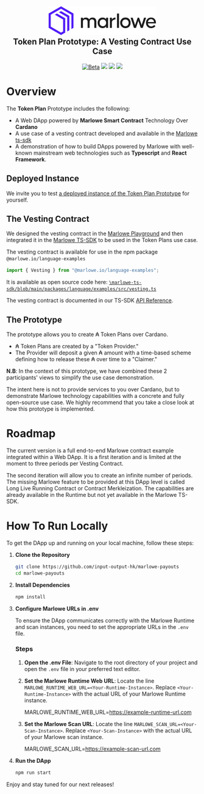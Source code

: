 <h2 align="center">
  <a href="" target="blank_">
    <img src="./doc/image/logo.svg" alt="Logo" height="75">
  </a>
  <br>
  Token Plan Prototype: A Vesting Contract Use Case  
</h2>

<div align="center">
  <a href=""><img src="https://img.shields.io/badge/stability-beta-33bbff.svg" alt="Beta"></a>
  <a href="./LICENSE"><img src="https://img.shields.io/badge/License-Apache_2.0-blue.svg"></a>
  <a href="https://discord.com/invite/cmveaxuzBn"><img src="https://img.shields.io/discord/826816523368005654?label=Chat%20on%20Discord"></a>
  <a href="https://iohk.zendesk.com/hc/en-us/requests/new"><img src="https://img.shields.io/badge/Support-orange"></a>
</div>

# Overview 

The **Token Plan** Prototype includes the following:
 - A Web DApp powered by **Marlowe Smart Contract** Technology Over **Cardano** 
 - A use case of a vesting contract developed and available in the [Marlowe ts-sdk](https://github.com/input-output-hk/marlowe-ts-sdk/)
 - A demonstration of how to build DApps powered by Marlowe with well-known mainstream web technologies such as **Typescript** and **React Framework**.

## Deployed Instance

We invite you to test [a deployed instance of the Token Plan Prototype](https://vesting-preprod.prod.scdev.aws.iohkdev.io/) for yourself. 

## The Vesting Contract

We designed the vesting contract in the <a href="https://play.marlowe.iohk.io">Marlowe Playground</a> and then integrated it in the [Marlowe TS-SDK](https://github.com/input-output-hk/marlowe-ts-sdk) to be used in the Token Plans use case. 

The vesting contract is available for use in the npm package `@marlowe.io/language-examples`
```ts
import { Vesting } from "@marlowe.io/language-examples";
```
It is available as open source code here: [`\marlowe-ts-sdk/blob/main/packages/language/examples/src/vesting.ts`](https://github.com/input-output-hk/marlowe-ts-sdk/blob/main/packages/language/examples/src/vesting.ts)

The vesting contract is documented in our TS-SDK [API Reference](https://input-output-hk.github.io/marlowe-ts-sdk/modules/_marlowe_io_language_examples.vesting.html).

## The Prototype 

The prototype allows you to create ₳ Token Plans over Cardano. 
- ₳ Token Plans are created by a "Token Provider." 
- The Provider will deposit a given ₳ amount with a time-based scheme defining how to release these ₳ over time to a "Claimer." 

**N.B**: In the context of this prototype, we have combined these 2 participants' views to simplify the use case demonstration.

The intent here is not to provide services to you over Cardano, but to demonstrate Marlowe technology capabilities with a concrete and fully open-source use case. We highly recommend that you take a close look at how this prototype is implemented.

# Roadmap
The current version is a full end-to-end Marlowe contract example integrated within a Web DApp. It is a first iteration and is limited at the moment to three periods per Vesting Contract.

The second iteration will allow you to create an infinite number of periods. The missing Marlowe feature to be provided at this DApp level is called Long Live Running Contract or Contract Merkleization. The capabilities are already available in the Runtime but not yet available in the Marlowe TS-SDK.

# How To Run Locally 

To get the DApp up and running on your local machine, follow these steps:

1. **Clone the Repository**
   ```bash
   git clone https://github.com/input-output-hk/marlowe-payouts
   cd marlowe-payouts

2. **Install Dependencies**
   ```bash
   npm install

4. **Configure Marlowe URLs in .env**

   To ensure the DApp communicates correctly with the Marlowe Runtime and scan instances, you need to set the appropriate URLs in the `.env` file.

   ### Steps

   1. **Open the .env File**:
      Navigate to the root directory of your project and open the `.env` file in your preferred text editor.

   2. **Set the Marlowe Runtime Web URL**:
      Locate the line `MARLOWE_RUNTIME_WEB_URL=<Your-Runtime-Instance>`. Replace `<Your-Runtime-Instance>` with the actual URL of your Marlowe Runtime instance.

      MARLOWE_RUNTIME_WEB_URL=https://example-runtime-url.com

   3. **Set the Marlowe Scan URL**:
      Locate the line `MARLOWE_SCAN_URL=<Your-Scan-Instance>`. Replace `<Your-Scan-Instance>` with the actual URL of your Marlowe scan instance.

      MARLOWE_SCAN_URL=https://example-scan-url.com

3. **Run the DApp**
   ```bash
   npm run start

Enjoy and stay tuned for our next releases!
